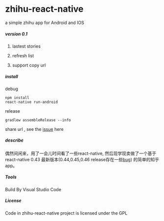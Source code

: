 # zhihu-react-native
a simple zhihu app for Android and IOS



##### version 0.1

1. lastest stories

2. refresh list

3. support copy url

##### install

debug
```shell
npm install
react-native run-android
```


release
```shell
gradlew assembleRelease --info
```


share url , see the [issue](https://github.com/react-community/react-navigation/issues/145#issuecomment-313783488) here


##### describe

偶然间闲来，用了一会儿时间看了一些react-native, 然后现学现卖做了一个基于react-native 0.43 最新版本(0.44,0.45,0.46 release存在一些[bug](https://travis-ci.org/facebook/react-native)) 的简单的知乎app。

##### Tools

Build By Visual Studio Code

##### License

Code in zhihu-react-native project is licensed under the GPL